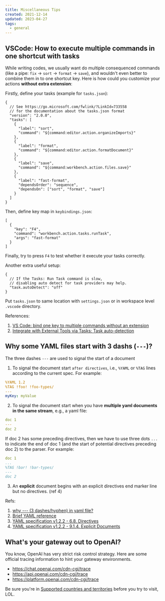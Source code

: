 ```yaml
---
title: Miscellaneous Tips
created: 2021-12-14
updated: 2023-04-27
tags:
  - general
---
```


## VSCode: How to execute multiple commands in one shortcut with tasks

While writing codes, we usually want do multiple consequenced commands (like a
pipe: `fix` -> `sort` -> `format` -> `save`), and wouldn't even better to
combine them in to one shortcut key. Here is how could you customize your
actions **without extra extension**:

Firstly, define your tasks (example for `tasks.json`):

```jsonc
{
  // See https://go.microsoft.com/fwlink/?LinkId=733558
  // for the documentation about the tasks.json format
  "version": "2.0.0",
  "tasks": [
    {
      "label": "sort",
      "command": "${command:editor.action.organizeImports}"
    },
    {
      "label": "format",
      "command": "${command:editor.action.formatDocument}"
    },
    {
      "label": "save",
      "command": "${command:workbench.action.files.save}"
    },
    {
      "label": "fast-format",
      "dependsOrder": "sequence",
      "dependsOn": ["sort", "format", "save"]
    }
  ]
}
```

Then, define key map in `keybindings.json`:

```jsonc
[
  {
    "key": "F4",
    "command": "workbench.action.tasks.runTask",
    "args": "fast-format"
  }
]
```

Finally, try to press `F4` to test whether it execute your tasks correctly.

Another extra useful setup:

```jsonc
{
  // If the Tasks: Run Task command is slow,
  // disabling auto detect for task providers may help.
  "task.autoDetect": "off"
}
```

Put `tasks.json` to same location with `settings.json` or in workspace level
`.vscode` directory.

References:

1. [VS Code: bind one key to multiple commands without an extension](https://dae.me/blog/2603/vs-code-bind-one-key-to-multiple-commands-without-an-extension/)
2. [ Integrate with External Tools via Tasks: Task auto-detection](https://code.visualstudio.com/docs/editor/tasks#_task-autodetection)

## Why some YAML files start with 3 dashs (`---`)?

The three dashes `---` are used to signal the start of a document

1. To signal the document start `after directives`, i.e., `%YAML` or `%TAG`
   lines according to the current spec. For example:

```yaml
%YAML 1.2
%TAG !foo! !foo-types/
---
myKey: myValue
```

2. To signal the document start when you have **multiple yaml documents in the
   same stream**, e.g., a yaml file:

```yaml
doc 1
---
doc 2
```

If doc 2 has some preceding directives, then we have to use three dots `...` to
indicate the end of doc 1 (and the start of potential directives preceding
doc 2) to the parser. For example:

```yaml
doc 1
...
%TAG !bar! !bar-types/
---
doc 2
```

3. An **explicit** document begins with an explicit directives end marker line
   but no directives. (ref 4)

Refs:

1. [why --- (3 dashes/hyphen) in yaml file?](https://stackoverflow.com/questions/50788277/why-3-dashes-hyphen-in-yaml-file)
2. [Brief YAML reference](https://camel.readthedocs.io/en/latest/yamlref.html)
3. [YAML specification v1.2.2 - 6.8. Directives](https://yaml.org/spec/1.2.2/#68-directives)
4. [YAML specification v1.2.2 - 9.1.4. Explicit Documents](https://yaml.org/spec/1.2.2/#914-explicit-documents)

## What's your gateway out to OpenAI?

You know, OpenAI has very strict risk control strategy. Here are some official
tracing information to hint your gateway environments.

- <https://chat.openai.com/cdn-cgi/trace>
- <https://api.openai.com/cdn-cgi/trace>
- <https://platform.openai.com/cdn-cgi/trace>

Be sure you're in
[Supported countries and territories](https://platform.openai.com/docs/supported-countries)
before you try to visit, LOL.
